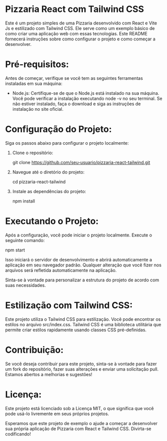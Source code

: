 # Pizzaria React com Tailwind CSS

Este é um projeto simples de uma Pizzaria desenvolvido com React e Vite Js e estilizado com Tailwind CSS. Ele serve como um exemplo básico de como criar uma aplicação web com essas tecnologias. Este README fornecerá instruções sobre como configurar o projeto e como começar a desenvolver.

# Pré-requisitos:

Antes de começar, verifique se você tem as seguintes ferramentas instaladas em sua máquina:

- Node.js: Certifique-se de que o Node.js está instalado na sua máquina. Você pode verificar a instalação executando node -v no seu terminal. Se não estiver instalado, faça o download e siga as instruções de instalação no site oficial.

# Configuração do Projeto:

Siga os passos abaixo para configurar o projeto localmente:

1. Clone o repositório:

   git clone https://github.com/seu-usuario/pizzaria-react-tailwind.git

2. Navegue até o diretório do projeto:

   cd pizzaria-react-tailwind

3. Instale as dependências do projeto:

   npm install

# Executando o Projeto:

Após a configuração, você pode iniciar o projeto localmente. Execute o seguinte comando:

npm start

Isso iniciará o servidor de desenvolvimento e abrirá automaticamente a aplicação em seu navegador padrão. Qualquer alteração que você fizer nos arquivos será refletida automaticamente na aplicação.


Sinta-se à vontade para personalizar a estrutura do projeto de acordo com suas necessidades.

# Estilização com Tailwind CSS:

Este projeto utiliza o Tailwind CSS para estilização. Você pode encontrar os estilos no arquivo src/index.css. Tailwind CSS é uma biblioteca utilitária que permite criar estilos rapidamente usando classes CSS pré-definidas.

# Contribuição:

Se você deseja contribuir para este projeto, sinta-se à vontade para fazer um fork do repositório, fazer suas alterações e enviar uma solicitação pull. Estamos abertos a melhorias e sugestões!

# Licença:

Este projeto está licenciado sob a Licença MIT, o que significa que você pode usá-lo livremente em seus próprios projetos.

Esperamos que este projeto de exemplo o ajude a começar a desenvolver sua própria aplicação de Pizzaria com React e Tailwind CSS. Divirta-se codificando!
